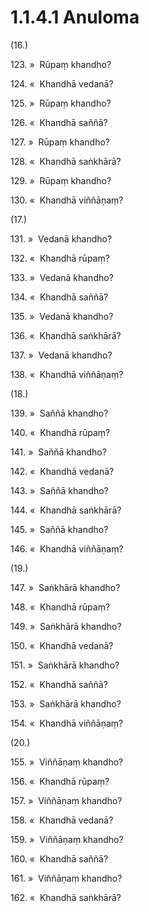 # 1.1.4.1 Anuloma

(16.)

123\. »  Rūpaṃ khandho?

124\. «  Khandhā vedanā?

125\. »  Rūpaṃ khandho?

126\. «  Khandhā saññā?

127\. »  Rūpaṃ khandho?

128\. «  Khandhā saṅkhārā?

129\. »  Rūpaṃ khandho?

130\. «  Khandhā viññāṇaṃ?

(17.)

131\. »  Vedanā khandho?

132\. «  Khandhā rūpaṃ?

133\. »  Vedanā khandho?

134\. «  Khandhā saññā?

135\. »  Vedanā khandho?

136\. «  Khandhā saṅkhārā?

137\. »  Vedanā khandho?

138\. «  Khandhā viññāṇaṃ?

(18.)

139\. »  Saññā khandho?

140\. «  Khandhā rūpaṃ?

141\. »  Saññā khandho?

142\. «  Khandhā vedanā?

143\. »  Saññā khandho?

144\. «  Khandhā saṅkhārā?

145\. »  Saññā khandho?

146\. «  Khandhā viññāṇaṃ?

(19.)

147\. »  Saṅkhārā khandho?

148\. «  Khandhā rūpaṃ?

149\. »  Saṅkhārā khandho?

150\. «  Khandhā vedanā?

151\. »  Saṅkhārā khandho?

152\. «  Khandhā saññā?

153\. »  Saṅkhārā khandho?

154\. «  Khandhā viññāṇaṃ?

(20.)

155\. »  Viññāṇaṃ khandho?

156\. «  Khandhā rūpaṃ?

157\. »  Viññāṇaṃ khandho?

158\. «  Khandhā vedanā?

159\. »  Viññāṇaṃ khandho?

160\. «  Khandhā saññā?

161\. »  Viññāṇaṃ khandho?

162\. «  Khandhā saṅkhārā?
